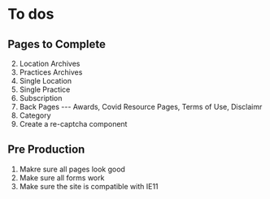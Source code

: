 # To dos

## Pages to Complete
2. Location Archives
3. Practices Archives
4. Single Location
5. Single Practice
6. Subscription 
7. Back Pages --- Awards, Covid Resource Pages, Terms of Use, Disclaimr
8. Category
9. Create a re-captcha component


## Pre Production
1. Makre sure all pages look good
2. Make sure all forms work
3. Make sure the site is compatible with IE11

